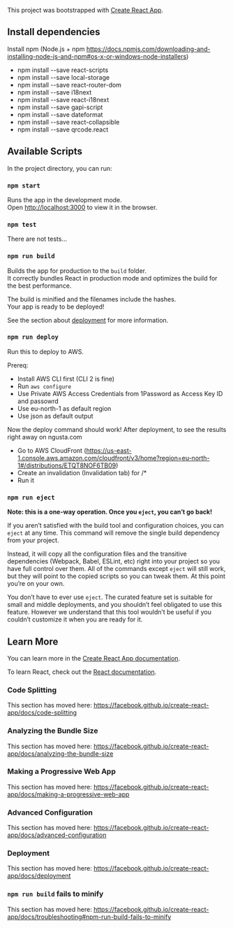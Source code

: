This project was bootstrapped with [Create React App](https://github.com/facebook/create-react-app).

## Install dependencies

Install npm (Node.js + npm https://docs.npmjs.com/downloading-and-installing-node-js-and-npm#os-x-or-windows-node-installers)

- npm install --save react-scripts
- npm install --save local-storage
- npm install --save react-router-dom  
- npm install --save i18next
- npm install --save react-i18next
- npm install --save gapi-script
- npm install --save dateformat
- npm install --save react-collapsible
- npm install --save qrcode.react

## Available Scripts

In the project directory, you can run:

### `npm start`

Runs the app in the development mode.<br />
Open [http://localhost:3000](http://localhost:3000) to view it in the browser.

### `npm test`

There are not tests...

### `npm run build`

Builds the app for production to the `build` folder.<br />
It correctly bundles React in production mode and optimizes the build for the best performance.

The build is minified and the filenames include the hashes.<br />
Your app is ready to be deployed!

See the section about [deployment](https://facebook.github.io/create-react-app/docs/deployment) for more information.

### `npm run deploy`

Run this to deploy to AWS.

Prereq: 
- Install AWS CLI first (CLI 2 is fine)
- Run ``aws configure``
- Use Private AWS Access Credentials from 1Password as Access Key ID and passowrd
- Use eu-north-1 as default region
- Use json as default output

Now the deploy command should work!
After deployment, to see the results right away on ngusta.com
- Go to AWS CloudFront (https://us-east-1.console.aws.amazon.com/cloudfront/v3/home?region=eu-north-1#/distributions/ETQT8NOF6TB09) 
- Create an invalidation (Invalidation tab) for /* 
- Run it

### `npm run eject`

**Note: this is a one-way operation. Once you `eject`, you can’t go back!**

If you aren’t satisfied with the build tool and configuration choices, you can `eject` at any time. This command will remove the single build dependency from your project.

Instead, it will copy all the configuration files and the transitive dependencies (Webpack, Babel, ESLint, etc) right into your project so you have full control over them. All of the commands except `eject` will still work, but they will point to the copied scripts so you can tweak them. At this point you’re on your own.

You don’t have to ever use `eject`. The curated feature set is suitable for small and middle deployments, and you shouldn’t feel obligated to use this feature. However we understand that this tool wouldn’t be useful if you couldn’t customize it when you are ready for it.

## Learn More

You can learn more in the [Create React App documentation](https://facebook.github.io/create-react-app/docs/getting-started).

To learn React, check out the [React documentation](https://reactjs.org/).

### Code Splitting

This section has moved here: https://facebook.github.io/create-react-app/docs/code-splitting

### Analyzing the Bundle Size

This section has moved here: https://facebook.github.io/create-react-app/docs/analyzing-the-bundle-size

### Making a Progressive Web App

This section has moved here: https://facebook.github.io/create-react-app/docs/making-a-progressive-web-app

### Advanced Configuration

This section has moved here: https://facebook.github.io/create-react-app/docs/advanced-configuration

### Deployment

This section has moved here: https://facebook.github.io/create-react-app/docs/deployment

### `npm run build` fails to minify

This section has moved here: https://facebook.github.io/create-react-app/docs/troubleshooting#npm-run-build-fails-to-minify
